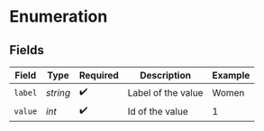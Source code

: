 # Enumeration


## Fields

| Field              | Type               | Required           | Description        | Example            |
| ------------------ | ------------------ | ------------------ | ------------------ | ------------------ |
| `label`            | *string*           | :heavy_check_mark: | Label of the value | Women              |
| `value`            | *int*              | :heavy_check_mark: | Id of the value    | 1                  |